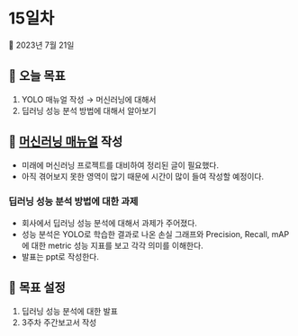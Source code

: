 # 15일차

📅 2023년 7월 21일

## **📌 오늘 목표**

1. YOLO 매뉴얼 작성 → 머신러닝에 대해서
2. 딥러닝 성능 분석 방법에 대해서 알아보기

## **📌 [머신러닝 매뉴얼](../project/manual/README.md) 작성**

- 미래에 머신러닝 프로젝트를 대비하여 정리된 글이 필요했다.
- 아직 겪어보지 못한 영역이 많기 때문에 시간이 많이 들여 작성할 예정이다.

### 딥러닝 성능 분석 방법에 대한 과제

- 회사에서 딥러닝 성능 분석에 대해서 과제가 주어졌다.
- 성능 분석은 YOLO로 학습한 결과로 나온 손실 그래프와 Precision, Recall, mAP에 대한 metric 성능 지표를 보고 각각 의미를 이해한다.
- 발표는 ppt로 작성한다.

## **📌 목표 설정**

1. 딥러닝 성능 분석에 대한 발표
2. 3주차 주간보고서 작성